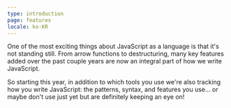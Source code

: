 ```yaml
---
type: introduction
page: features
locale: ko-KR
---
```


One of the most exciting things about JavaScript as a language is that it's not standing still. From arrow functions to destructuring, many key features added over the past couple years are now an integral part of how we write JavaScript.

So starting this year, in addition to which tools you use we're also tracking how you write JavaScript: the patterns, syntax, and features you use… or maybe don't use just yet but are definitely keeping an eye on!